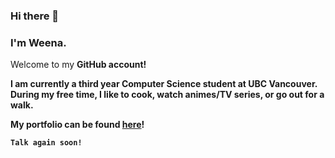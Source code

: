 ### Hi there 👋


### I'm Weena.

Welcome to my <b>GitHub account!<b>

I am currently a third year Computer Science student at UBC Vancouver. During my free time, I like to cook, watch animes/TV series, or go out for a walk. 

My portfolio can be found [here]([https://weenawibowo.github.io/portfolio2024/])!

`Talk again soon!`





